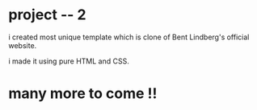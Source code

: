 # project -- 2

i created most unique template which is clone of Bent Lindberg's official website.

i made it using pure HTML and CSS.

# many more to come !!
